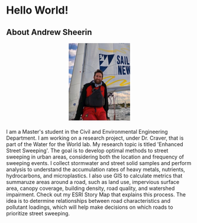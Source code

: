 # Hello World! 

## About Andrew Sheerin

<p align="center" width="100%">
    <img width="33%" src="/images/me.jpg?raw=True">
</p>

I am a Master's student in the Civil and Environmental Engineering Department. 
I am working on a research project, under Dr. Craver, that is part of the Water for the World lab.
My research topic is titled 'Enhanced Street Sweeping'. The goal is to develop optimal methods to street sweeping in urban areas,
considering both the location and frequency of sweeping events. I collect stormwater and street solid samples and perform analysis to understand
the accumulation rates of heavy metals, nutrients, hydrocarbons, and microplastics. I also use GIS to calculate metrics that summaruze areas around a road, such as land use, impervious surface area, canopy coverage, building density, road quality, and watershed impairment. Check out my ESRI Story Map that explains this process. 
The idea is to determine relationships between road characteristics and pollutant loadings, which will help make decisions on which roads to prioritize street sweeping.


